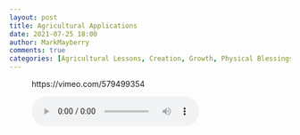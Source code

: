 ```yaml
---
layout: post
title: Agricultural Applications
date: 2021-07-25 18:00
author: MarkMayberry
comments: true
categories: [Agricultural Lessons, Creation, Growth, Physical Blessings, Resurrection, Sermon, Spiritual Blessings]
---
```

<!-- wp:embed {"url":"https://vimeo.com/579499354","type":"video","providerNameSlug":"vimeo","responsive":true,"className":"wp-embed-aspect-4-3 wp-has-aspect-ratio"} -->
<figure class="wp-block-embed is-type-video is-provider-vimeo wp-block-embed-vimeo wp-embed-aspect-4-3 wp-has-aspect-ratio"><div class="wp-block-embed__wrapper">
https://vimeo.com/579499354
</div></figure>
<!-- /wp:embed -->

<!-- wp:audio -->
<figure class="wp-block-audio"><audio controls src="https://markmayberry.net/wp-content/uploads/bible-study/2021-07-25-pm-MM-Agricultural-Applications.mp3"></audio></figure>
<!-- /wp:audio -->
